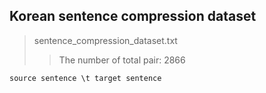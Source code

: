 Korean sentence compression dataset
-----------------------------------

>sentence_compression_dataset.txt
>>The number of total pair: 2866
```
source sentence \t target sentence
```

